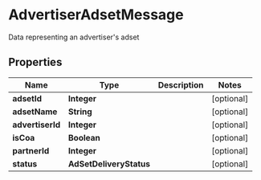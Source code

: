 

# AdvertiserAdsetMessage

Data representing an advertiser's adset

## Properties

| Name | Type | Description | Notes |
|------------ | ------------- | ------------- | -------------|
|**adsetId** | **Integer** |  |  [optional] |
|**adsetName** | **String** |  |  [optional] |
|**advertiserId** | **Integer** |  |  [optional] |
|**isCoa** | **Boolean** |  |  [optional] |
|**partnerId** | **Integer** |  |  [optional] |
|**status** | **AdSetDeliveryStatus** |  |  [optional] |



